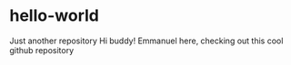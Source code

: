 # hello-world
Just another repository
Hi buddy!
Emmanuel here, checking out this cool github repository 
